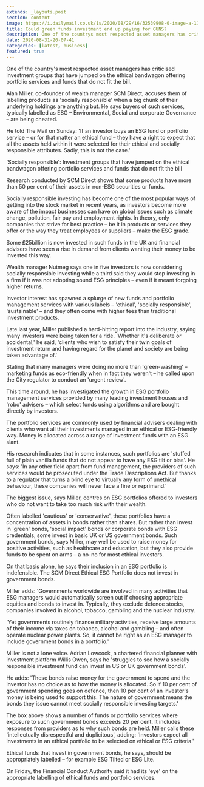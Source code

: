 ```yaml
---
extends: _layouts.post
section: content
image: https://i.dailymail.co.uk/1s/2020/08/29/16/32539908-0-image-a-110_1598715727320.jpg 
title: Could green funds investment end up paying for GUNS? 
description: One of the countrys most respected asset managers has criticised investment groups that have jumped on the ethical bandwagon offering portfolio services and funds that do not fit the bill. 
date: 2020-08-31-20-07-41 
categories: [latest, business] 
featured: true 
--- 
```

One of the country's most respected asset managers has criticised investment groups that have jumped on the ethical bandwagon offering portfolio services and funds that do not fit the bill. 

Alan Miller, co-founder of wealth manager SCM Direct, accuses them of labelling products as 'socially responsible' when a big chunk of their underlying holdings are anything but. He says buyers of such services, typically labelled as ESG – Environmental, Social and corporate Governance – are being cheated. 

He told The Mail on Sunday: 'If an investor buys an ESG fund or portfolio service – or for that matter an ethical fund – they have a right to expect that all the assets held within it were selected for their ethical and socially responsible attributes. Sadly, this is not the case.' 

'Socially responsible': Investment groups that have jumped on the ethical bandwagon offering portfolio services and funds that do not fit the bill

Research conducted by SCM Direct shows that some products have more than 50 per cent of their assets in non-ESG securities or funds. 

Socially responsible investing has become one of the most popular ways of getting into the stock market in recent years, as investors become more aware of the impact businesses can have on global issues such as climate change, pollution, fair pay and employment rights. In theory, only companies that strive for best practice – be it in products or services they offer or the way they treat employees or suppliers – make the ESG grade. 

Some £25billion is now invested in such funds in the UK and financial advisers have seen a rise in demand from clients wanting their money to be invested this way. 

Wealth manager Nutmeg says one in five investors is now considering socially responsible investing while a third said they would stop investing in a firm if it was not adopting sound ESG principles – even if it meant forgoing higher returns. 

Investor interest has spawned a splurge of new funds and portfolio management services with various labels – 'ethical', 'socially responsible', 'sustainable' – and they often come with higher fees than traditional investment products.

Late last year, Miller published a hard-hitting report into the industry, saying many investors were being taken for a ride. 'Whether it's deliberate or accidental,' he said, 'clients who wish to satisfy their twin goals of investment return and having regard for the planet and society are being taken advantage of.' 

Stating that many managers were doing no more than 'green-washing' – marketing funds as eco-friendly when in fact they weren't – he called upon the City regulator to conduct an 'urgent review'. 

This time around, he has investigated the growth in ESG portfolio management services provided by many leading investment houses and 'robo' advisers – which select funds using algorithms and are bought directly by investors. 

The portfolio services are commonly used by financial advisers dealing with clients who want all their investments managed in an ethical or ESG-friendly way. Money is allocated across a range of investment funds with an ESG slant. 

His research indicates that in some instances, such portfolios are 'stuffed full of plain vanilla funds that do not appear to have any ESG tilt or bias'. He says: 'In any other field apart from fund management, the providers of such services would be prosecuted under the Trade Descriptions Act. But thanks to a regulator that turns a blind eye to virtually any form of unethical behaviour, these companies will never face a fine or reprimand.'

The biggest issue, says Miller, centres on ESG portfolios offered to investors who do not want to take too much risk with their wealth. 

Often labelled 'cautious' or 'conservative', these portfolios have a concentration of assets in bonds rather than shares. But rather than invest in 'green' bonds, 'social impact' bonds or corporate bonds with ESG credentials, some invest in basic UK or US government bonds. Such government bonds, says Miller, may well be used to raise money for positive activities, such as healthcare and education, but they also provide funds to be spent on arms – a no-no for most ethical investors. 

On that basis alone, he says their inclusion in an ESG portfolio is indefensible. The SCM Direct Ethical ESG Portfolio does not invest in government bonds. 

Miller adds: 'Governments worldwide are involved in many activities that ESG managers would automatically screen out if choosing appropriate equities and bonds to invest in. Typically, they exclude defence stocks, companies involved in alcohol, tobacco, gambling and the nuclear industry. 

'Yet governments routinely finance military activities, receive large amounts of their income via taxes on tobacco, alcohol and gambling – and often operate nuclear power plants. So, it cannot be right as an ESG manager to include government bonds in a portfolio.' 

Miller is not a lone voice. Adrian Lowcock, a chartered financial planner with investment platform Willis Owen, says he 'struggles to see how a socially responsible investment fund can invest in US or UK government bonds'.



He adds: 'These bonds raise money for the government to spend and the investor has no choice as to how the money is allocated. So if 10 per cent of government spending goes on defence, then 10 per cent of an investor's money is being used to support this. The nature of government means the bonds they issue cannot meet socially responsible investing targets.' 

The box above shows a number of funds or portfolio services where exposure to such government bonds exceeds 20 per cent. It includes responses from providers as to why such bonds are held. Miller calls these 'intellectually disrespectful and duplicitous', adding: 'Investors expect all investments in an ethical portfolio to be selected on ethical or ESG criteria.' 

Ethical funds that invest in government bonds, he says, should be appropriately labelled – for example ESG Tilted or ESG Lite. 

On Friday, the Financial Conduct Authority said it had its 'eye' on the appropriate labelling of ethical funds and portfolio services.

